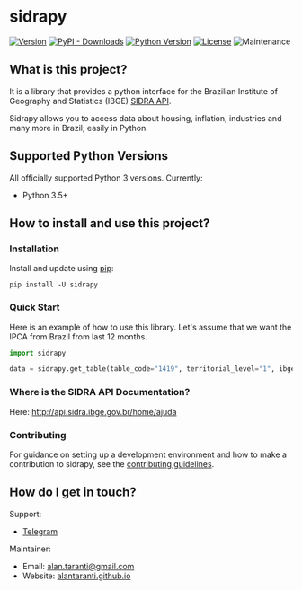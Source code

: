 # sidrapy

[![Version](https://img.shields.io/pypi/v/sidrapy.svg?style=flat)](https://pypi.python.org/pypi/sidrapy)
[![PyPI - Downloads](https://img.shields.io/pypi/dm/sidrapy)](https://pypi.python.org/pypi/sidrapy)
[![Python Version](https://img.shields.io/pypi/pyversions/sidrapy?style=flat)](https://pypi.python.org/pypi/sidrapy)
[![License](https://img.shields.io/github/license/AlanTaranti/Sidrapy)](LICENSE)
![Maintenance](https://img.shields.io/maintenance/yes/2020)

## What is this project?

It is a library that provides a python interface for the Brazilian Institute of Geography and Statistics (IBGE) [SIDRA API](http://api.sidra.ibge.gov.br/).

Sidrapy allows you to access data about housing, inflation, industries and many more in Brazil; easily in Python.


## Supported Python Versions

All officially supported Python 3 versions. Currently:
- Python 3.5+

## How to install and use this project? 

### Installation
Install and update using [pip](https://pip.pypa.io/en/stable/quickstart/):

    pip install -U sidrapy

### Quick Start

Here is an example of how to use this library.
Let's assume that we want the IPCA from Brazil from last 12 months.

```python
import sidrapy

data = sidrapy.get_table(table_code="1419", territorial_level="1", ibge_territorial_code="all", period="last 12")
```

### Where is the SIDRA API Documentation?
Here: http://api.sidra.ibge.gov.br/home/ajuda

### Contributing
For guidance on setting up a development environment and how to make a contribution to sidrapy, see the [contributing guidelines](https://github.com/AlanTaranti/sidrapy/blob/master/CONTRIBUTING.md).

## How do I get in touch?
Support:
* [Telegram](https://t.me/joinchat/AmdQix1KKeZ5KGpsKVFsKw)

Maintainer:
* Email: [alan.taranti@gmail.com](mailto:alan.taranti@gmail.com)
* Website: <a href="http://alantaranti.github.io" target="_blank">alantaranti.github.io</a>
